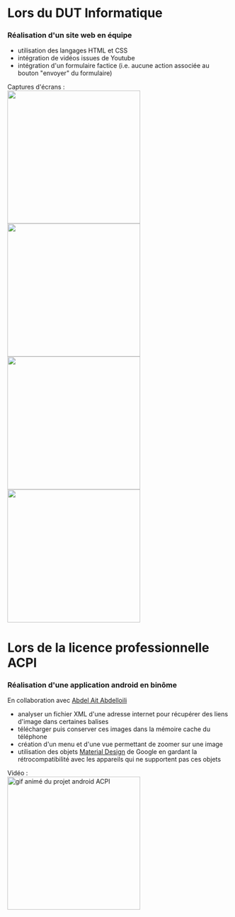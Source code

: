 # Lors du DUT Informatique

### Réalisation d'un site web en équipe
- utilisation des langages HTML et CSS
- intégration de vidéos issues de Youtube
- intégration d'un formulaire factice (i.e. aucune action associée au bouton "envoyer" du formulaire)

Captures d'écrans :  
<a href="https://alexandrebulatovic.github.io/images/screen-1.png"> 
	<img src="https://alexandrebulatovic.github.io/images/screen-1.png" width="300">
</a>
<a href="https://alexandrebulatovic.github.io/images/screen-2.png"> 
	<img src="https://alexandrebulatovic.github.io/images/screen-2.png" width="300">
</a>
<a href="https://alexandrebulatovic.github.io/images/screen-3.png"> 
	<img src="https://alexandrebulatovic.github.io/images/screen-3.png" width="300">
</a>
<a href="https://alexandrebulatovic.github.io/images/screen-4.png"> 
	<img src="https://alexandrebulatovic.github.io/images/screen-4.png" width="300">
</a>


# Lors de la licence professionnelle ACPI

### Réalisation d'une application android en binôme
En collaboration avec [Abdel Ait Abdelloili](https://fr.linkedin.com/in/ait-abdelloili)
- analyser un fichier XML d'une adresse internet pour récupérer des liens d'image dans certaines balises
- télécharger puis conserver ces images dans la mémoire cache du téléphone
- création d'un menu et d'une vue permettant de zoomer sur une image
- utilisation des objets [Material Design](https://fr.wikipedia.org/wiki/Material_design) de Google en gardant la rétrocompatibilité avec les appareils qui ne supportent pas ces objets

Vidéo :  
<a href="https://alexandrebulatovic.github.io/images/projet-android-acpi.gif">
	<img src="https://alexandrebulatovic.github.io/images/projet-android-acpi.gif" width="300" alt="gif animé du projet android ACPI">
</a>
